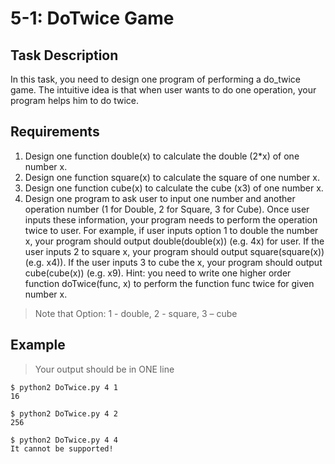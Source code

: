 # 5-1: DoTwice Game
## Task Description
In this task, you need to design one program of performing a do_twice game. The intuitive idea is that when user wants to do one operation, your program helps him to do twice.

## Requirements
1. Design one function double(x) to calculate the double (2*x) of one number x.
2. Design one function square(x) to calculate the square of one number x.
3. Design one function cube(x) to calculate the cube (x3) of one number x.
4. Design one program to ask user to input one number and another operation number (1 for Double, 2 for Square, 3 for Cube). Once user inputs these information, your program needs to perform the operation twice to user. For example, if user inputs option 1 to double the number x, your program should output double(double(x)) (e.g. 4x) for user. If the user inputs 2 to square x, your program should output square(square(x)) (e.g. x4)). If the user inputs 3 to cube the x, your program should output cube(cube(x)) (e.g. x9). Hint: you need to write one higher order function doTwice(func, x) to perform the function func twice for given number x.
> Note that Option: 1 - double, 2 - square, 3 – cube

## Example
> Your output should be in ONE line
```
$ python2 DoTwice.py 4 1
16

$ python2 DoTwice.py 4 2
256

$ python2 DoTwice.py 4 4
It cannot be supported!
```